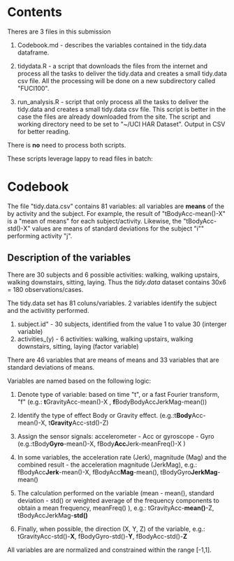 Contents
======

Theres are 3 files in this submission

1. Codebook.md - describes the variables contained in the tidy.data dataframe. 

2. tidydata.R - a script that downloads the files from the internet and process all the tasks to deliver the tidy.data and creates a small tidy.data csv file. All the processing will be done on a new subdirectory called "FUCI100". 

3. run_analysis.R  - script that only process all the tasks to deliver the tidy.data and creates a small tidy.data csv file. This script is better in the case the files are already downloaded from the site. The script and working directory need to be set to "~/UCI HAR Dataset". Output in CSV for better reading. 

There is **no** need to process both scripts. 

These scripts leverage lappy to read files in batch: 

Codebook
========

The file "tidy.data.csv" contains 81 variables: all variables are **means** of the by activity and the subject.   For example, the result of "tBodyAcc-mean()-X" is a "mean of means" for each subject/activity. Likewise, the "tBodyAcc-std()-X" values are means of standard deviations for the subject "i"" performing activity "j".  

Description of the variables
---------------------------

There are 30 subjects and 6 possible activities: walking, walking upstairs, walking downstairs, sitting, laying. Thus the *tidy.data* dataset contains 30x6 = 180 observations/cases.   

The tidy.data set has 81 coluns/variables. 2 variables identify the subject and the activitity performed.  
1.  subject.id"  - 30 subjects, identified from the value 1 to value 30  (interger variable)  
2.  activities_(y) - 6 activities: walking, walking upstairs, walking downstairs, sitting, laying (factor variable)

There are 46 variables that are means of means and 33 variables that are standard deviations of means.

Variables are named based on the following logic:

1. Denote type of variable: based on  time "t", or a fast Fourier transform, "f" (e.g.: **t**GravityAcc-mean()-X , **f**BodyBodyAccJerkMag-mean())  

2. Identify the type of effect Body or Gravity effect. (e.g.:t**Body**Acc-mean()-X, t**Gravity**Acc-std()-Z)  

3. Assign the sensor signals: accelerometer -  Acc or  gyroscope - Gyro (e.g.:tBody**Gyro**-mean()-X, fBody**Acc**Jerk-meanFreq()-X )  

4. In some variables, the acceleration rate (Jerk), magnitude (Mag) and the combined result - the acceleration magnitude (JerkMag), e.g.: fBodyAcc**Jerk**-mean()-X, fBodyAcc**Mag**-mean(), tBodyGyro**JerkMag**-mean()  

5. The calculation performed on the variable (mean -  mean(), standard deviation - std() or weighted average of the frequency components to obtain a mean frequency, meanFreq() ), e.g.: tGravityAcc-**mean()**-Z, tBodyAccJerkMag-**std()**  

6. Finally, when possible, the direction (X, Y, Z) of the variable, e.g.: tGravityAcc-std()-**X**, fBodyGyro-std()-**Y**, fBodyAcc-std()-**Z**  

All variables are are normalized and constrained within the range [-1,1]. 
